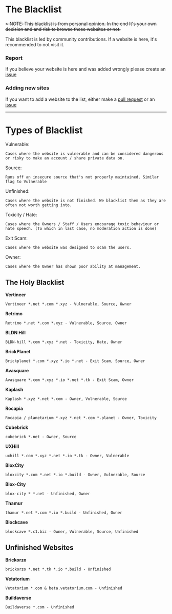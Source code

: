   
# The Blacklist
~~> NOTE: This blacklist is from personal opinion. In the end It's your own decision and and risk to browse these websites or not.~~

This blacklist is led by community contributions. If a website is here, it's recommended to not visit it.

### Report
If you believe your website is here and was added wrongly please create an [issue](https://github.com/Shigetorum635/SBC-Blacklist/issues)

### Adding new sites
If you want to add a website to the list, either make a [pull request](https://github.com/Shigetorum635/SBC-Blacklist/pulls) or an [issue](https://github.com/Shigetorum635/SBC-Blacklist/issues)

----

# Types of Blacklist

Vulnerable:
```
Cases where the website is vulnerable and can be considered dangerous or risky to make an account / share private data on.
```
Source:
```
Runs off an insecure source that's not properly maintained. Similar flag to Vulnerable
```
Unfinished:
```
Cases where the website is not finished. We blacklist them as they are often not worth getting into.
```
Toxicity / Hate: 
```
Cases where the Owners / Staff / Users encourage toxic behaviour or hate speech. (To which in last case, no moderation action is done)
```

Exit Scam:
```
Cases where the website was designed to scam the users.
```

Owner:
```
Cases where the Owner has shown poor ability at management.
```

The Holy Blacklist
---
**Vertineer**
```
Vertineer *.net *.com *.xyz - Vulnerable, Source, Owner
```
**Retrimo**
```
Retrimo *.net *.com *.xyz - Vulnerable, Source, Owner
```
**BLDN Hill**
```
BLDN-hill *.com *.xyz *.net - Toxicity, Hate, Owner
```
**BrickPlanet**
```
Brickplanet *.com *.xyz *.io *.net - Exit Scam, Source, Owner
```
**Avasquare**
```
Avasquare *.com *.xyz *.io *.net *.tk - Exit Scam, Owner
```
**Kaplash**
```
Kaplash *.xyz *.net *.com - Owner, Vulnerable, Source
```
**Rocapia**
```
Rocapia / planetarium *.xyz *.net *.com *.planet - Owner, Toxicity
```
**Cubebrick**
```
cubebrick *.net - Owner, Source
```
**UXHill**
```
uxhill *.com *.xyz *.net *.io *.tk - Owner, Vulnerable
```
**BloxCity**
```
bloxcity *.com *.net *.io *.build - Owner, Vulnerable, Source
```
**Blox-City**
```
blox-city * *.net - Unfinished, Owner
```
**Thamur**
```
thamur *.net *.com *.io *.build - Unfinished, Owner
```
**Blockcave**
```
blockcave *.c1.biz - Owner, Vulnerable, Source, Unfinished
```
Unfinished Websites
---

**Brickorzo**
```
brickorzo *.net *.tk *.io *.build - Unfinished
```

**Vetatorium**
```
Vetatorium *.com & beta.vetatorium.com - Unfinished
```
**Buildaverse**
```
Buildaverse *.com - Unfinished
```
